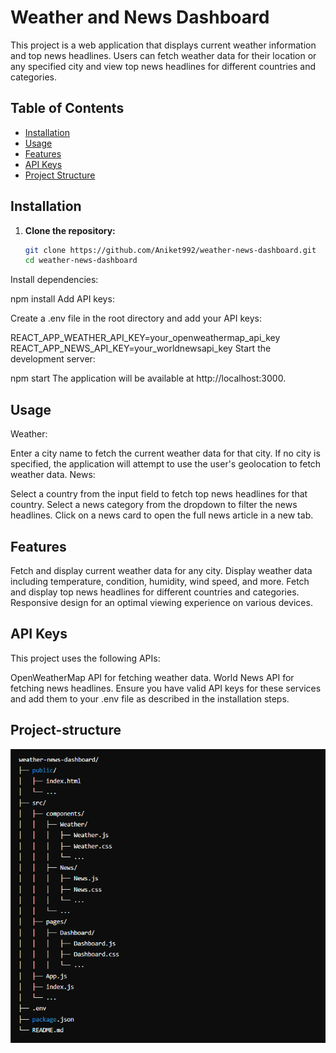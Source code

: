 # Weather and News Dashboard

This project is a web application that displays current weather information and top news headlines. Users can fetch weather data for their location or any specified city and view top news headlines for different countries and categories.

## Table of Contents

- [Installation](#installation)
- [Usage](#usage)
- [Features](#features)
- [API Keys](#api-keys)
- [Project Structure](#project-structure)


## Installation

1. **Clone the repository:**
    ```bash
   git clone https://github.com/Aniket992/weather-news-dashboard.git
   cd weather-news-dashboard

 Install dependencies:


npm install
Add API keys:

Create a .env file in the root directory and add your API keys:


REACT_APP_WEATHER_API_KEY=your_openweathermap_api_key
REACT_APP_NEWS_API_KEY=your_worldnewsapi_key
Start the development server:


npm start
The application will be available at http://localhost:3000.

## Usage

Weather:

Enter a city name to fetch the current weather data for that city.
If no city is specified, the application will attempt to use the user's geolocation to fetch weather data.
News:

Select a country from the input field to fetch top news headlines for that country.
Select a news category from the dropdown to filter the news headlines.
Click on a news card to open the full news article in a new tab.

## Features


Fetch and display current weather data for any city.
Display weather data including temperature, condition, humidity, wind speed, and more.
Fetch and display top news headlines for different countries and categories.
Responsive design for an optimal viewing experience on various devices.
## API Keys
This project uses the following APIs:

OpenWeatherMap API for fetching weather data.
World News API for fetching news headlines.
Ensure you have valid API keys for these services and add them to your .env file as described in the installation steps.

## Project-structure


<img src="./project-structure.png"  />